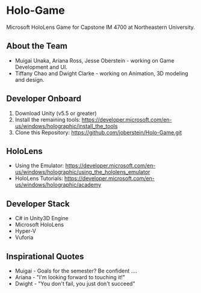 # Holo-Game
Microsoft HoloLens Game for Capstone IM 4700 at Northeastern University.

## About the Team
* Muigai Unaka, Ariana Ross, Jesse Oberstein - working on Game Development and UI.
* Tiffany Chao and Dwight Clarke - working on Animation, 3D modeling and design.

## Developer Onboard
1. Download Unity (v5.5 or greater)
2. Install the remaining tools: https://developer.microsoft.com/en-us/windows/holographic/install_the_tools
3. Clone this Repository: https://github.com/joberstein/Holo-Game.git

## HoloLens
* Using the Emulator: https://developer.microsoft.com/en-us/windows/holographic/using_the_hololens_emulator
* HoloLens Tutorials: https://developer.microsoft.com/en-us/windows/holographic/academy

## Developer Stack
* C# in Unity3D Engine
* Microsoft HoloLens
* Hyper-V
* Vuforia

## Inspirational Quotes
* Muigai - Goals for the semester? Be confident ....
* Ariana - "I'm looking forward to touching it!"
* Dwight - "You don't fail, you just don't succeed"
